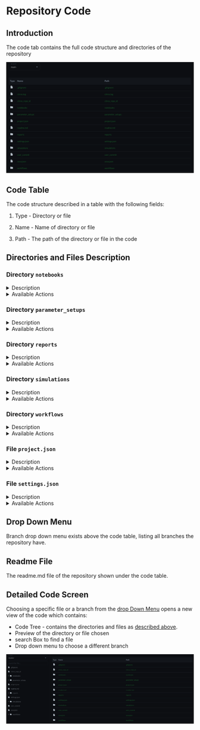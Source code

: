 # Repository Code

## Introduction

The code tab contains the full code structure and directories of the repository

![Alt text](img/code_table.png)

## Code Table

The code structure described in a table with the following fields:

1. Type - Directory or file

2. Name - Name of directory or file

3. Path - The path of the directory or file in the code

## Directories and Files Description

### Directory `notebooks`
<details>
  <summary>Description</summary>  

The `notebooks` directory in your CITROS simulation contains all the Jupyter-Notebook files. These notebooks help you process the data after running a CITROS simulation. It is recommended to use IPYNB files for this purpose, as they are primarily used by Jupyter Notebook - an interactive computational program designed to assist users in manipulating and analyzing Python language.

The advantages of IPYNB files is that they are human-readable, as plain text files formatted using JSON (JavaScript Object Notation), which makes them easy to read. Additionally, IPYNB files are saved in an open standard file format, which means they are accessible to anyone. Furthermore, IPYNB files can easily be converted to other formats such as HTML, PDF, reStructuredText, and LateX formats.

For further information on how to process the data and analyze the results you can see [here](../docs_data_analysis/data_access/getting_started.md).
</details>
<details>
  <summary>Available Actions</summary>  

The Files nested under `notebooks` directory has the following actions:

#### Preview

Press the **Preview** to view the rendered code file

#### Code

Press the **Code** to view the raw code file. 

![Alt text](img/actions_code_prev.png)

#### Edit Icon

Edit icon opens to edit the raw file.

![Alt text](img/actions_edit.png)

Press **Commit Changes** to add them into the repository

Press **Cancel Changes** to close without committing changes

![Alt text](img/actions_commit.png)

In addition, **ipynb (Jupyter Notebook) files** has also the following actions:

#### Start 
#### Disconnect
#### Documentation

Press **Documentation** to open CITROS Docs as wizard

#### Batch Runs 
#### Data Analysis Snippets

#### +Code
#### +Markdown
#### Export to PDF
#### Execute all Cells
#### Clear all Outputs



![Alt text](img/actions_ipynb.png)
</details>


### Directory `parameter_setups`
<details>

<summary>Description</summary>

The `parameter_setups` directory stores your JSON-formatted parameter setup files. When you initialize your citros repository, a `default_param_setup.json` file is automatically generated. This file consolidates all the default parameters for every node across all the packages in your ROS project, providing a consolidated and easily accessible record of these parameters.

The file `default_param_setup.json` will not be overwritten during citros `init`, `run` or `status` commands. Nevertheless, it is recommended to duplicate this file under a different name within the `parameter_setups` directory before making any modifications. This practice ensures your custom setups are preserved and allows you to experiment with various parameter configurations.
    
The structured format of the parameter setup files streamlines both the understanding and alteration of parameters for each node in your ROS project. This becomes especially valuable when you're keen to explore the influence of different parameter values on your ROS project's behavior. Take, for instance, a static parameter value like 42. Instead of hard-coding it, you could use a *function object* to derive a value from a normal distribution centered at 42. The introduction of function objects broadens your horizons, enabling you to use any numpy function or even craft user-defined functions for meticulous computational adjustments. A prime example is when parameter values are intricate, making them cumbersome to hard-code; in such scenarios, you can devise a function to fetch them from a file. In essence, this newfound flexibility paves the way for limitless computational and manipulative possibilities for your parameters.

To learn more about how to include functions in the parameter file, you can find detailed information on the process [here](/docs_cli/configuration/config_params.md).

</details>


<details>
  <summary>Available Actions</summary>  

The Files nested under `parameter_setups` directory has the following actions:

#### Preview

Press the **Preview** to view the rendered code file

#### Code

Press the **Code** to view the raw code file. 

![Alt text](img/actions_code_prev.png)

#### Edit Icon

Edit icon opens to edit the raw file.

![Alt text](img/actions_edit.png)

Press **Commit Changes** to add them into the repository

Press **Cancel Changes** to close without committing changes

![Alt text](img/actions_commit.png)

</details>

### Directory `reports`
<details>
  <summary>Description</summary>
  TODO
</details>


<details>
  <summary>Available Actions</summary>  
TODO
</details>

### Directory `simulations`
<details>
<summary>Description</summary>

The `simulations` directory stores your JSON-formatted simulation files.

A simulation json file is an auto-generated file corresponding to each launch file in your ROS project. For instance, a launch file named `foo.launch.py` will have a corresponding `simulation_foo.json` file. This file outlines the details necessary to run the corresponding simulation, specifying parameters, resources, and launch files.

Here's a breakdown of its typical structure and content:

- `description`: This is a descriptive field for the simulation setup. You can modify it to better describe your specific simulation.

- `parameter_setup`: This field points to the parameter setup JSON file that will be used for this simulation. By default, it points to `default_param_setup.json`, but you can point it to any custom parameter setup file you created in the `parameter_setups` directory.

- `launch_file`: Specifies the ROS launch file that will be used to start the simulation. For instance, `foo.launch.py`.

- `timeout`: This is the maximum time (in seconds) the simulation is allowed to run. The default is 60 seconds. If the simulation does not conclude within this timeframe, it will be terminated.

- `GPU`: Specifies the number of GPU resources required for the simulation. The default is 0, indicating that no GPU resources are needed.

- `CPU`: Specifies the number of CPU resources required for the simulation. The default is 2.

- `MEM`: Specifies the amount of memory required for the simulation in megabytes, e.g., 265.

- `storage_type`: This setting determines the storage format for the ROS bag files generated during the simulation's runs. The possible valid value are `SQLITE3` (default) and `MCAP`.

You can modify these fields to suit your simulation needs, just remember to save your customized version under a different name to prevent overwriting during citros `init`, `run`, or `status` commands.

</details>


<details>
  <summary>Available Actions</summary>  

The Files nested under `Simulations` directory has the following actions:

#### Documentation


Press **Documentation** to open CITROS Docs as wizard
:::note
This actions available only to json type files
:::

#### Preview

Press the **Preview** to view the rendered code file

#### Code

Press the **Code** to view the raw code file. 

![Alt text](img/actions_code_prev.png)

#### Edit Icon

Edit icon opens to edit the raw file.

![Alt text](img/actions_edit.png)

Press **Commit Changes** to add them into the repository

Press **Cancel Changes** to close without committing changes

![Alt text](img/actions_commit.png)


</details>

### Directory `workflows`
<details>
<summary>Description</summary>

The `workflows` directory stores your JSON-formatted workflow files.

A flow.json file (e.g. `default_flow.json` which is auto-generated during `citros init`) is a user-crafted file used to automate and manage the flow of simulations in a citros repository. This file controls when the flow is triggered, which simulations are running, the post-processing analysis using Jupyter notebooks, and the recipients of the final reports. Here is a breakdown of its structure and content:

- `trigger`: This field specifies the event that initiates the flow. It is usually tied to some form of version control event, like a Git push, but can be configured according to the user's needs.

- `simulations`: This is an array of simulations to be run, specified as pairs of simulation name and the number of times to run them. For example, ["sim1", 17] means the simulation "sim1" will be run 17 times. Multiple simulations can be listed and each will be run the specified number of times.

- `notebooks`: This is a list of Jupyter notebooks used for post-processing analysis of the simulation results. For example, ["nb1.ipynb", "nb2.ipynb"] means these two notebooks will be run once the simulations complete, with the results used as their input data.

- `recipients`: This is a list of email addresses that will receive the reports generated from the notebooks' analysis.

The flow.json file helps to streamline and automate your citros repository by tying together simulation runs, data analysis, and report distribution into a single manageable file. You can customize it to suit the specifics of your project.

</details>


<details>
  <summary>Available Actions</summary>  

The Files nested under `Workflows` directory has the following actions:

#### Preview

Press the **Preview** to view the rendered code file

#### Code

Press the **Code** to view the raw code file. 

![Alt text](img/actions_code_prev.png)

#### Edit Icon

Edit icon opens to edit the raw file.

![Alt text](img/actions_edit.png)

Press **Commit Changes** to add them into the repository

Press **Cancel Changes** to close without committing changes

![Alt text](img/actions_commit.png)


</details>

### File `project.json`
<details>
<summary>Description</summary>
The project.json file is a key component of your Citros repository. It contains metadata about your ROS project, and is automatically generated by the citros `init`, `run` and `status` commands. Here's a description of its top-level fields:

- `citros_cli_version`: The Citros CLI version installed.

- `cover`: A placeholder for a potential image that represents the project.

- `description`: A string for providing a detailed description of the project.

- `git`: The git repository URL associated with the project.

- `image`: A name that corresponds to the docker image of the project.

- `is_active`: A boolean flag indicating whether the project is active or not.

- `launches`: An array for storing metadata about launch files associated with the project. 
  
    **Note**: these are the global launch files, which are not associated with any specific package. Generally, they are less commonly used. For package launch files, see inside the list of [*packages*](#packages-array).

- `license`: A string indicating the license of the project.

- `name`: The name of the project. *Note*: this is the only field that you may edit and it will not be overwritten during subsequent citros commands.

- [`packages`](#packages-array): An array of objects that describe the ROS packages that exist within the project.

- `path`: The directory path to the project.

- `readme`: The contents of the project's README file.

- `tags`: An array of strings for tagging and categorizing the project.

#### `packages` Array

In the `packages` array, each object describes a specific package within the project. These objects contain similar information to the top-level fields, with additional fields:

- `maintainer`: The maintainer of the package.

- `maintainer_email`: The email address of the maintainer.

- [`nodes`](#nodes-array): An array of objects describing each node in the package, including their parameters and entry points.

- `package_xml`: The path to the package's XML file.

- `setup_py`: The path to the package's `setup.py` file. For python ROS projects only.

- `cmake`: The path to the package's `CMakeLists.txt` file. For C++ ROS projects only.

- `parameters`: An array of objects that describe the package-level parameters, i.e. parameters which are not associated with any node. As with node-level parameters, this includes their name, type, and value.

#### `nodes` Array

The `nodes` array contains objects that describe the ROS nodes within a package. Each object includes the following fields:

- `entry_point`: The entry point for the node, typically the function that should be executed when the node is run.

- `name`: The name of the node.

- `parameters`: An array of objects that describe the parameters associated with the node, including their name, type, and value.

- `path`: The path to the node's Python file.

</details>


<details>
  <summary>Available Actions</summary>  

#### Preview

Press the **Preview** to view the rendered code file

#### Code

Press the **Code** to view the raw code file. 

![Alt text](img/actions_code_prev.png)

#### Edit Icon

Edit icon opens to edit the raw file.

![Alt text](img/actions_edit.png)

Press **Commit Changes** to add them into the repository

Press **Cancel Changes** to close without committing changes

![Alt text](img/actions_commit.png)


</details>

### File `settings.json`
<details>
<summary>Description</summary>

The settings.json file holds configuration settings for your Citros repository. Here is a breakdown of each field in 
this file:

- `name`: The name of the current settings profile. This can be useful if you want to maintain different sets of settings for different contexts (e.g., 'default_settings', 'debug_settings', etc.).

- `force_message`: This is a boolean setting (in string format). If set to "True", it enforces that a descriptive message is provided for each batch of simulation runs. This can be helpful for keeping track of the purpose or characteristics of each run batch.

- `force_batch_name`: Similar to force_message, this is a boolean setting (in string format). If set to "True", it enforces that a unique name is provided for each batch of simulation runs. This can be useful for organizing and identifying different batches of runs.

</details>

<details>
  <summary>Available Actions</summary>  

#### Preview

Press the **Preview** to view the rendered code file

#### Code

Press the **Code** to view the raw code file. 

![Alt text](img/actions_code_prev.png)

#### Edit Icon

Edit icon opens to edit the raw file.

![Alt text](img/actions_edit.png)

Press **Commit Changes** to add them into the repository

Press **Cancel Changes** to close without committing changes

![Alt text](img/actions_commit.png)


</details>

## Drop Down Menu

Branch drop down menu exists above the code table, listing all branches the repository have.

## Readme File

The readme.md file of the repository shown under the code table.


## Detailed Code Screen

Choosing a specific file or a branch from the [drop Down Menu](#droop-down-menu) opens a new view of the code which contains:

- Code Tree - contains the directories and files as [described above](#directories-and-files-description).
- Preview of the directory or file chosen
- search Box to find a file
- Drop down menu to choose a different branch

![Alt text](img/code_detailed.png)
